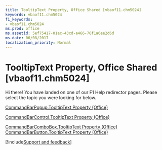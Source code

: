 ```yaml
---
title: TooltipText Property, Office Shared [vbaof11.chm5024]
keywords: vbaof11.chm5024
f1_keywords:
- vbaof11.chm5024
ms.prod: office
ms.assetid: 5ef75417-01ac-43cd-a466-76f1a6ee2d6d
ms.date: 06/08/2017
localization_priority: Normal
---
```



# TooltipText Property, Office Shared [vbaof11.chm5024]

Hi there! You have landed on one of our F1 Help redirector pages. Please select the topic you were looking for below.

[CommandBarPopup.TooltipText Property (Office)](http://msdn.microsoft.com/library/4b2d39b5-3fcd-0478-51ae-098094a8a4c6%28Office.15%29.aspx)

[CommandBarControl.TooltipText Property (Office)](http://msdn.microsoft.com/library/03e51dbd-0d5a-5094-545f-4a98a6508b4d%28Office.15%29.aspx)

[CommandBarComboBox.TooltipText Property (Office)](http://msdn.microsoft.com/library/65bfb3ff-a36e-dfd5-4ae0-4d2ccfb69000%28Office.15%29.aspx)
[CommandBarButton.TooltipText Property (Office)](http://msdn.microsoft.com/library/12126126-f8b6-e8a4-3d32-4d5604928e8a%28Office.15%29.aspx)

[!include[Support and feedback](~/includes/feedback-boilerplate.md)]